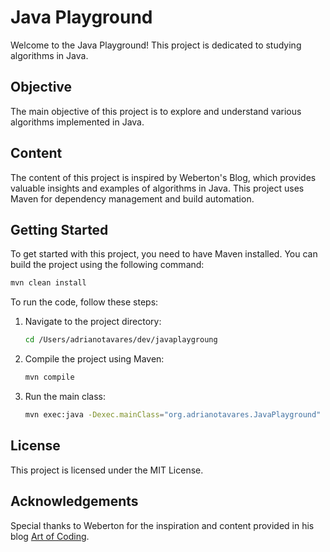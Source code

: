 # Java Playground

Welcome to the Java Playground! This project is dedicated to studying algorithms in Java.

## Objective

The main objective of this project is to explore and understand various algorithms implemented in Java.

## Content

The content of this project is inspired by Weberton's Blog, which provides valuable insights and examples of algorithms in Java. This project uses Maven for dependency management and build automation. 

## Getting Started

To get started with this project, you need to have Maven installed. You can build the project using the following command:

```sh
mvn clean install
```

To run the code, follow these steps:

1. Navigate to the project directory:
    ```sh
    cd /Users/adrianotavares/dev/javaplaygroung
    ```

2. Compile the project using Maven:
    ```sh
    mvn compile
    ```

3. Run the main class:
    ```sh
    mvn exec:java -Dexec.mainClass="org.adrianotavares.JavaPlayground"
    ```

## License

This project is licensed under the MIT License.

## Acknowledgements

Special thanks to Weberton for the inspiration and content provided in his blog [Art of Coding](https://artofcoding.tech).

